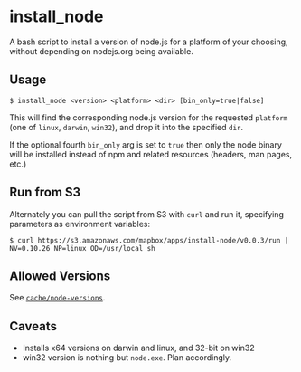 # install_node

A bash script to install a version of node.js for a platform of your choosing,
without depending on nodejs.org being available.

## Usage

```
$ install_node <version> <platform> <dir> [bin_only=true|false]
```

This will find the corresponding node.js version for the requested `platform`
(one of `linux`, `darwin`, `win32`), and drop it into the specified `dir`.

If the optional fourth `bin_only` arg is set to `true` then only the node binary
will be installed instead of npm and related resources (headers, man pages, etc.)

## Run from S3

Alternately you can pull the script from S3 with `curl` and run it, specifying
parameters as environment variables:

```
$ curl https://s3.amazonaws.com/mapbox/apps/install-node/v0.0.3/run | NV=0.10.26 NP=linux OD=/usr/local sh
```

## Allowed Versions

See [`cache/node-versions`](https://github.com/mapbox/install-node/blob/master/cache/node-versions).

## Caveats

- Installs x64 versions on darwin and linux, and 32-bit on win32
- win32 version is nothing but `node.exe`. Plan accordingly.
